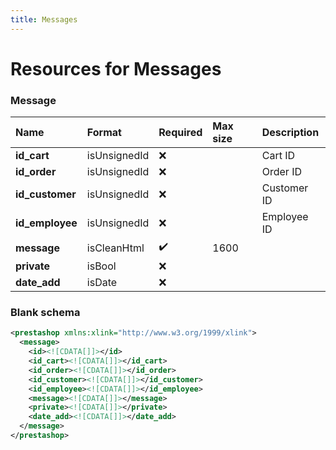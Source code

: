 ```yaml
---
title: Messages
---
```


# Resources for Messages

### Message

|      Name       |    Format    | Required | Max size | Description |
| :-------------- | :----------- | :------- | :------- | :---------- |
| **id_cart**     | isUnsignedId | ❌        |          | Cart ID     |
| **id_order**    | isUnsignedId | ❌        |          | Order ID    |
| **id_customer** | isUnsignedId | ❌        |          | Customer ID |
| **id_employee** | isUnsignedId | ❌        |          | Employee ID |
| **message**     | isCleanHtml  | ✔️       | 1600     |             |
| **private**     | isBool       | ❌        |          |             |
| **date_add**    | isDate       | ❌        |          |             |


### Blank schema

```xml
<prestashop xmlns:xlink="http://www.w3.org/1999/xlink">
  <message>
    <id><![CDATA[]]></id>
    <id_cart><![CDATA[]]></id_cart>
    <id_order><![CDATA[]]></id_order>
    <id_customer><![CDATA[]]></id_customer>
    <id_employee><![CDATA[]]></id_employee>
    <message><![CDATA[]]></message>
    <private><![CDATA[]]></private>
    <date_add><![CDATA[]]></date_add>
  </message>
</prestashop>
```

